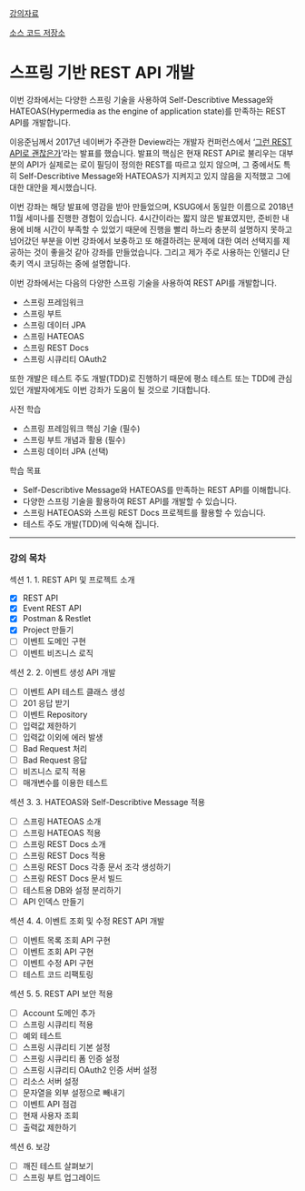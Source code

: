 [강의자료](https://docs.google.com/document/d/1GFo3W6XxqhxDVVqxiSEtqkuVCX93Tdb3xzINRtTIx10/edit)

[소스 코드 저장소](https://github.com/keesun/study/tree/master/rest-api-with-spring)

# 스프링 기반 REST API 개발

이번 강좌에서는 다양한 스프링 기술을 사용하여 Self-Describtive Message와 HATEOAS(Hypermedia as the engine of application state)를 만족하는 REST API를 개발합니다.

이응준님께서 2017년 네이버가 주관한 Deview라는 개발자 컨퍼런스에서 ‘[그런 REST API로 괜찮은가](https://deview.kr/2017/schedule/212?lang=ko)’라는 발표를 했습니다. 발표의 핵심은 현재 REST API로 불리우는 대부분의 API가 실제로는 로이 필딩이 정의한 REST를 따르고 있지 않으며, 그 중에서도 특히 Self-Describtive Message와 HATEOAS가 지켜지고 있지 않음을 지적했고 그에 대한 대안을 제시했습니다.

이번 강좌는 해당 발표에 영감을 받아 만들었으며, KSUG에서 동일한 이름으로 2018년 11월 세미나를 진행한 경험이 있습니다. 4시간이라는 짧지 않은 발표였지만, 준비한 내용에 비해 시간이 부족할 수 있었기 때문에 진행을 빨리 하느라 충분히 설명하지 못하고 넘어갔던 부분을 이번 강좌에서 보충하고 또 해결하려는 문제에 대한 여러 선택지를 제공하는 것이 좋을것 같아 강좌를 만들었습니다. 그리고 제가 주로 사용하는 인텔리J 단축키 역시 코딩하는 중에 설명합니다. 

이번 강좌에서는 다음의 다양한 스프링 기술을 사용하여 REST API를 개발합니다.

* 스프링 프레임워크
* 스프링 부트
* 스프링 데이터 JPA
* 스프링 HATEOAS
* 스프링 REST Docs
* 스프링 시큐리티 OAuth2

또한 개발은 테스트 주도 개발(TDD)로 진행하기 때문에 평소 테스트 또는 TDD에 관심있던 개발자에게도 이번 강좌가 도움이 될 것으로 기대합니다.

사전 학습

* 스프링 프레임워크 핵심 기술 (필수)
* 스프링 부트 개념과 활용 (필수)
* 스프링 데이터 JPA (선택)

학습 목표

* Self-Describtive Message와 HATEOAS를 만족하는 REST API를 이해합니다.
* 다양한 스프링 기술을 활용하여 REST API를 개발할 수 있습니다.
* 스프링 HATEOAS와 스프링 REST Docs 프로젝트를 활용할 수 있습니다.
* 테스트 주도 개발(TDD)에 익숙해 집니다.

---

### 강의 목차

섹션 1. 1. REST API 및 프로젝트 소개
- [x] REST API
- [x] Event REST API
- [x] Postman & Restlet
- [x] Project 만들기
- [ ] 이벤트 도메인 구현
- [ ] 이벤트 비즈니스 로직

섹션 2. 2. 이벤트 생성 API 개발
- [ ] 이벤트 API 테스트 클래스 생성
- [ ] 201 응답 받기
- [ ] 이벤트 Repository
- [ ] 입력값 제한하기
- [ ] 입력값 이외에 에러 발생
- [ ] Bad Request 처리
- [ ] Bad Request 응답
- [ ] 비즈니스 로직 적용
- [ ] 매개변수를 이용한 테스트

섹션 3. 3. HATEOAS와 Self-Describtive Message 적용
- [ ] 스프링 HATEOAS 소개
- [ ] 스프링 HATEOAS 적용
- [ ] 스프링 REST Docs 소개
- [ ] 스프링 REST Docs 적용
- [ ] 스프링 REST Docs 각종 문서 조각 생성하기
- [ ] 스프링 REST Docs 문서 빌드
- [ ] 테스트용 DB와 설정 분리하기
- [ ] API 인덱스 만들기

섹션 4. 4. 이벤트 조회 및 수정 REST API 개발
- [ ] 이벤트 목록 조회 API 구현
- [ ] 이벤트 조회 API 구현
- [ ] 이벤트 수정 API 구현
- [ ] 테스트 코드 리팩토링

섹션 5. 5. REST API 보안 적용
- [ ] Account 도메인 추가
- [ ] 스프링 시큐리티 적용
- [ ] 예외 테스트
- [ ] 스프링 시큐리티 기본 설정
- [ ] 스프링 시큐리티 폼 인증 설정
- [ ] 스프링 시큐리티 OAuth2 인증 서버 설정
- [ ] 리소스 서버 설정
- [ ] 문자열을 외부 설정으로 빼내기
- [ ] 이벤트 API 점검
- [ ] 현재 사용자 조회
- [ ] 출력값 제한하기

섹션 6. 보강
- [ ] 깨진 테스트 살펴보기
- [ ] 스프링 부트 업그레이드